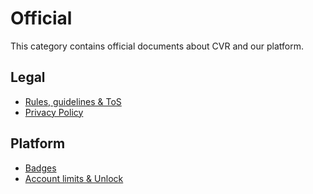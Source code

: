 # Official
This category contains official documents about CVR and our platform.

## Legal
+ [Rules, guidelines & ToS](legal/tos.md)
+ [Privacy Policy](legal/privacy-policy.md)
  
## Platform
+ [Badges](platform/badges.md)
+ [Account limits & Unlock](platform/account.md)